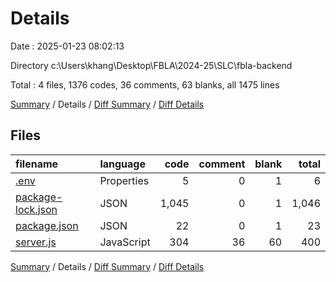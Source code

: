 # Details

Date : 2025-01-23 08:02:13

Directory c:\\Users\\khang\\Desktop\\FBLA\\2024-25\\SLC\\fbla-backend

Total : 4 files,  1376 codes, 36 comments, 63 blanks, all 1475 lines

[Summary](results.md) / Details / [Diff Summary](diff.md) / [Diff Details](diff-details.md)

## Files
| filename | language | code | comment | blank | total |
| :--- | :--- | ---: | ---: | ---: | ---: |
| [.env](/.env) | Properties | 5 | 0 | 1 | 6 |
| [package-lock.json](/package-lock.json) | JSON | 1,045 | 0 | 1 | 1,046 |
| [package.json](/package.json) | JSON | 22 | 0 | 1 | 23 |
| [server.js](/server.js) | JavaScript | 304 | 36 | 60 | 400 |

[Summary](results.md) / Details / [Diff Summary](diff.md) / [Diff Details](diff-details.md)